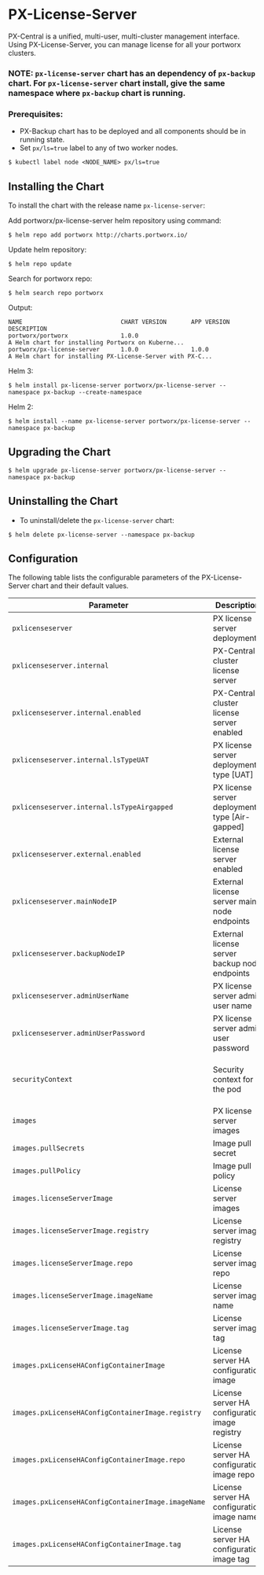 # PX-License-Server

PX-Central is a unified, multi-user, multi-cluster management interface. Using PX-License-Server, you can manage license for all your portworx clusters.

### NOTE: `px-license-server` chart has an dependency of `px-backup` chart. For `px-license-server` chart install, give the same namespace where `px-backup` chart is running.

### Prerequisites:
- PX-Backup chart has to be deployed and all components should be in running state.
- Set `px/ls=true` label to any of two worker nodes.
```console
$ kubectl label node <NODE_NAME> px/ls=true
```

## Installing the Chart

To install the chart with the release name `px-license-server`:

Add portworx/px-license-server helm repository using command:
```console
$ helm repo add portworx http://charts.portworx.io/
```

Update helm repository:
```console
$ helm repo update
```

Search for portworx repo:
```console
$ helm search repo portworx
```
Output:
```console
NAME                            CHART VERSION       APP VERSION         DESCRIPTION                                       
portworx/portworx               1.0.0                                   A Helm chart for installing Portworx on Kuberne...
portworx/px-license-server      1.0.0               1.0.0               A Helm chart for installing PX-License-Server with PX-C...
```

Helm 3:
```console
$ helm install px-license-server portworx/px-license-server --namespace px-backup --create-namespace
```

Helm 2:
```console
$ helm install --name px-license-server portworx/px-license-server --namespace px-backup
```

## Upgrading the Chart
```console
$ helm upgrade px-license-server portworx/px-license-server --namespace px-backup
```

## Uninstalling the Chart

- To uninstall/delete the `px-license-server` chart:

```console
$ helm delete px-license-server --namespace px-backup
```

## Configuration

The following table lists the configurable parameters of the PX-License-Server chart and their default values.

Parameter | Description | Default
--- | --- | ---
`pxlicenseserver` | PX license server deployment | ``
`pxlicenseserver.internal` | PX-Central cluster license server | ``
`pxlicenseserver.internal.enabled` | PX-Central cluster license server enabled | `true`
`pxlicenseserver.internal.lsTypeUAT` | PX license server deployment type [UAT] | `false`
`pxlicenseserver.internal.lsTypeAirgapped` | PX license server deployment type [Air-gapped] | `false`
`pxlicenseserver.external.enabled` | External license server enabled | `false`
`pxlicenseserver.mainNodeIP` | External license server main node endpoints | ``
`pxlicenseserver.backupNodeIP` | External license server backup node endpoints | ``
`pxlicenseserver.adminUserName` | PX license server admin user name | `admin`
`pxlicenseserver.adminUserPassword` | PX license server admin user password | `Password@1`
`securityContext` | Security context for the pod | `{runAsUser: 1000, fsGroup: 1000, runAsNonRoot: true}`
`images` | PX license server images | ``
`images.pullSecrets` | Image pull secret | `docregistry-secret`
`images.pullPolicy` | Image pull policy | `Always`
`images.licenseServerImage` | License server images | ``
`images.licenseServerImage.registry` | License server image registry | `docker.io`
`images.licenseServerImage.repo` | License server image repo | `portworx`
`images.licenseServerImage.imageName` | License server image name | `px-els`
`images.licenseServerImage.tag` | License server image tag | `1.0.0`
`images.pxLicenseHAConfigContainerImage` | License server HA configuration image | ``
`images.pxLicenseHAConfigContainerImage.registry` | License server HA configuration image registry | `docker.io`
`images.pxLicenseHAConfigContainerImage.repo` | License server HA configuration image repo | `portworx`
`images.pxLicenseHAConfigContainerImage.imageName` | License server HA configuration image name | `pxcentral-onprem-els-ha-setup`
`images.pxLicenseHAConfigContainerImage.tag` | License server HA configuration image tag | `1.0.2`
